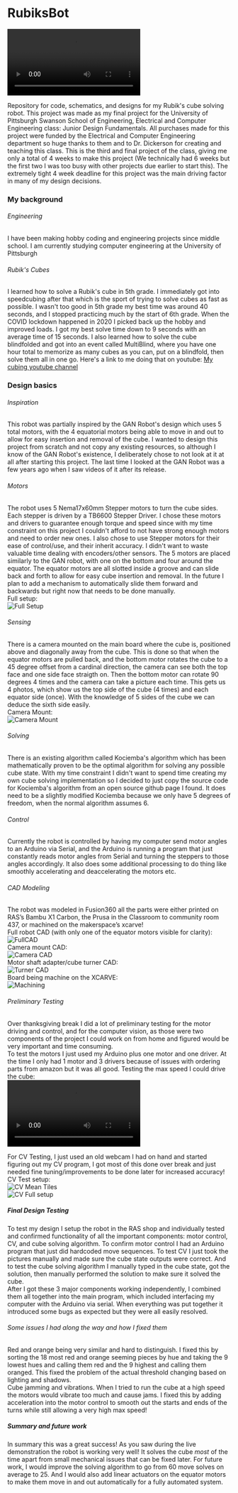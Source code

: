 # RubiksBot

![demo](/media/quickSolve.MOV)

Repository for code, schematics, and designs for my Rubik's cube solving robot. This project was made as my final project for the University of Pittsburgh Swanson School of Engineering, Electrical and Computer Engineering class: Junior Design Fundamentals. All purchases made for this project were funded by the Electrical and Computer Engineering department so huge thanks to them and to Dr. Dickerson for creating and teaching this class. This is the third and final project of the class, giving me only a total of 4 weeks to make this project (We technically had 6 weeks but the first two I was too busy with other projects due earlier to start this). The extremely tight 4 week deadline for this project was the main driving factor in many of my design decisions.

### My background
###### Engineering
I have been making hobby coding and engineering projects since middle school. I am currently studying computer engineering at the University of Pittsburgh

###### Rubik's Cubes
I learned how to solve a Rubik's cube in 5th grade. I immediately got into speedcubing after that which is the sport of trying to solve cubes as fast as possible. I wasn't too good in 5th grade my best time was around 40 seconds, and I stopped practicing much by the start of 6th grade. When the COVID lockdown happened in 2020 I picked back up the hobby and improved loads. I got my best solve time down to 9 seconds with an average time of 15 seconds. I also learned how to solve the cube blindfolded and got into an event called MultiBlind, where you have one hour total to memorize as many cubes as you can, put on a blindfold, then solve them all in one go. Here's a link to me doing that on youtube: [My cubing youtube channel](https://www.youtube.com/@5mover131)

### Design basics
###### Inspiration
This robot was partially inspired by the GAN Robot's design which uses 5 total motors, with the 4 equatorial motors being able to move in and out to allow for easy insertion and removal of the cube. I wanted to design this project from scratch and not copy any existing resources, so although I know of the GAN Robot's existence, I deliberately chose to not look at it at all after starting this project. The last time I looked at the GAN Robot was a few years ago when I saw videos of it after its release.
###### Motors
The robot uses 5 Nema17x60mm Stepper motors to turn the cube sides. Each stepper is driven by a TB6600 Stepper Driver. I chose these motors and drivers to guarantee enough torque and speed since with my time constraint on this project I couldn't afford to not have strong enough motors and need to order new ones. I also chose to use Stepper motors for their ease of control/use, and their inherit accuracy. I didn't want to waste valuable time dealing with encoders/other sensors.
The 5 motors are placed similarly to the GAN robot, with one on the bottom and four around the equator. The equator motors are all slotted inside a groove and can slide back and forth to allow for easy cube insertion and removal. In the future I plan to add a mechanism to automatically slide them forward and backwards but right now that needs to be done manually.  
Full setup:  
![Full Setup](media/fullSetup.JPG)


###### Sensing
There is a camera mounted on the main board where the cube is, positioned above and diagonally away from the cube. This is done so that when the equator motors are pulled back, and the bottom motor rotates the cube to a 45 degree offset from a cardinal direction, the camera can see both the top face and one side face straigth on. Then the bottom motor can rotate 90 degrees 4 times and the camera can take a picture each time. This gets us 4 photos, which show us the top side of the cube (4 times) and each equator side (once). With the knowledge of 5 sides of the cube we can deduce the sixth side easily.  
Camera Mount:  
![Camera Mount](media/cameraMount.JPG)

###### Solving
There is an existing algorithm called Kociemba's algorithm which has been mathematically proven to be the optimal algorithm for solving any possible cube state. With my time constraint I didn't want to spend time creating my own cube solving implementation so I decided to just copy the source code for Kociemba's algorithm from an open source github page I found. It does need to be a slightly modified Kociemba because we only have 5 degrees of freedom, when the normal algorithm assumes 6.

###### Control
Currently the robot is controlled by having my computer send motor angles to an Arduino via Serial, and the Arduino is running a program that just constantly reads motor angles from Serial and turning the steppers to those angles accordingly. It also does some additional processing to do thing like smoothly accelerating and deaccelerating the motors etc.

###### CAD Modeling
The robot was modeled in Fusion360 all the parts were either printed on RAS’s Bambu X1 Carbon, the Prusa in the Classroom to community room 437, or machined on the makerspace’s xcarve!  
Full robot CAD (with only one of the equator motors visible for clarity):
![FullCAD](media/fullCAD.png)  
Camera mount CAD:  
![Camera CAD](media/cameraMountCAD.png)  
Motor shaft adapter/cube turner CAD:  
![Turner CAD](media/turnerCAD.png)  
Board being machine on the XCARVE:  
![Machining](media/machiningBoard.JPG)

###### Preliminary Testing
Over thanksgiving break I did a lot of preliminary testing for the motor driving and control, and for the computer vision, as those were two components of the project I could work on from home and figured would be very important and time consuming.  
To test the motors I just used my Arduino plus one motor and one driver. At the time I only had 1 motor and 3 drivers because of issues with ordering parts from amazon but it was all good.
Testing the max speed I could drive the cube:  
![fast turning](media/maxSpeedTurning.MOV)

For CV Testing, I just used an old webcam I had on hand and started figuring out my CV program, I got most of this done over break and just needed fine tuning/improvements to be done later for increased accuracy!  
CV Test setup:  
![CV Mean Tiles](media/CVTestMeanTiles.JPG)  
![CV Full setup](media/CVTestFullSetup.JPG)

##### Final Design Testing
To test my design I setup the robot in the RAS shop and individually tested and confirmed functionality of all the important components: motor control, CV, and cube solving algorithm. To confirm motor control I had an Arduino program that just did hardcoded move sequences. To test CV I just took the pictures manually and made sure the cube state outputs were correct. And to test the cube solving algorithm I manually typed in the cube state, got the solution, then manually performed the solution to make sure it solved the cube.  
After I got these 3 major components working independently, I combined them all together into the main program, which included interfacing my computer with the Arduino via serial. When everything was put together it introduced some bugs as expected but they were all easily resolved.  
###### Some issues I had along the way and how I fixed them
Red and orange being very similar and hard to distinguish. I fixed this by sorting the 18 most red and orange seeming pieces by hue and taking the 9 lowest hues and calling them red and the 9 highest and calling them oranged. This fixed the problem of the actual threshold changing based on lighting and shadows.  
Cube jamming and vibrations. When I tried to run the cube at a high speed the motors would vibrate too much and cause jams. I fixed this by adding acceleration into the motor control to smooth out the starts and ends of the turns while still allowing a very high max speed!  
##### Summary and future work
In summary this was a great success! As you saw during the live demonstration the robot is working very well! It solves the cube *most* of the time apart from small mechanical issues that can be fixed later. For future work, I would improve the solving algorithm to go from 60 move solves on average to 25. And I would also add linear actuators on the equator motors to make them move in and out automatically for a fully automated system.

